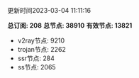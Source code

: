 更新时间2023-03-04 11:11:16

**总订阅: 208**
**总节点: 38910**
**有效节点: 13821**
- v2ray节点: 9210
- trojan节点: 2262
- ssr节点: 284
- ss节点: 2065
